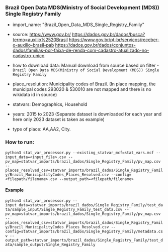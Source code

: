 ### Brazil Open Data MDS(Ministry of Social Development (MDS)) Single Registry Family

- import_name: "Brazil_Open_Data_MDS_Single_Registry_Family"

- source: https://www.gov.br/
          https://dados.gov.br/dados/busca?termo=auxilio%2520Brasil
          https://www.gov.br/pt-br/servicos/receber-o-auxilio-brasil-pab
          https://dados.gov.br/dados/conjuntos-dados/familias-por-faixa-de-renda-com-cadastro-atualizado-no-cadastro-unico

- how to download data: Manual download from source based on filter - `Brazil Open Data MDS(Ministry of Social Development (MDS)) Single Registry Family`

- place_resolution: Municipality codes of Brazil. (In place mapping, the municipal codes 293020 & 530010 are not mapped and there is no wikidata id in source)

- statvars: Demographics, Household
  
- years: 2015 to 2023 (Separate dataset is downloaded for each year and here only 2023 dataset is taken as example)

- type of place: AA,AA2, City. 

### How to run:

`python3 stat_var_processor.py --existing_statvar_mcf=stat_vars.mcf --input_data=<input_file>.csv --pv_map=statvar_imports/brazil_dados/Single_Registry_Family/pv_map.csv --places_resolved_csv=statvar_imports/brazil_dados/Single_Registry_Family/Brazil_MunicipalityCodes_Places_Resolved.csv --config=<filepath/filename>.csv --output_path=<filepath/filename>`

#### Example
`python3 stat_var_processor.py --input_data=statvar_imports/brazil_dados/Single_Registry_Family/test_data/sample_input/Single_Registry_Family_test_data.csv --pv_map=statvar_imports/brazil_dados/Single_Registry_Family/pv_map.csv --places_resolved_csv=statvar_imports/brazil_dados/Single_Registry_Family/Brazil_MunicipalityCodes_Places_Resolved.csv --config=statvar_imports/brazil_dados/Single_Registry_Family/metadata.csv --output_path=statvar_imports/brazil_dados/Single_Registry_Family/test_data/sample_output/Single_Registry_Family`
